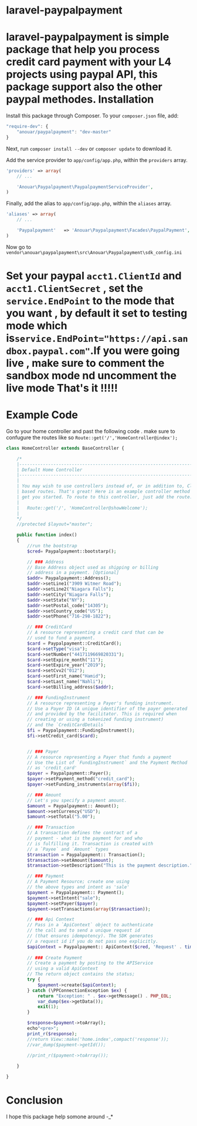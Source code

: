 laravel-paypalpayment
=====================

laravel-paypalpayment is simple package that help you process credit card payment with your L4 projects using paypal API, this package support also the other paypal methodes. 
Installation
=============
Install this package through Composer. To your `composer.json` file, add:

```js
"require-dev": {
	"anouar/paypalpayment": "dev-master"
}
```

Next, run `composer install --dev` or `composer update` to download it.

Add the service provider to `app/config/app.php`, within the `providers` array.

```php
'providers' => array(
	// ...

	'Anouar\Paypalpayment\PaypalpaymentServiceProvider',
)
```

Finally, add the alias to `app/config/app.php`, within the `aliases` array.

```php
'aliases' => array(
	// ...

	'Paypalpayment'	  => 'Anouar\Paypalpayment\Facades\PaypalPayment',
)
```
Now go to `vendor\anouar\paypalpayment\src\Anouar\Paypalpayment\sdk_config.ini`

Set your paypal `acct1.ClientId` and `acct1.ClientSecret` , set the `service.EndPoint` to the mode that you want , by default it set to testing mode which is`service.EndPoint="https://api.sandbox.paypal.com"`.If you were going  live , make sure to comment the sandbox mode nd uncomment the live mode
That's it !!!!!
==============

Example Code
============
Go to your home controller and past the following code  . make sure to confugure the routes like so `Route::get('/','HomeController@index');`
```php
class HomeController extends BaseController {

	/*
	|--------------------------------------------------------------------------
	| Default Home Controller
	|--------------------------------------------------------------------------
	|
	| You may wish to use controllers instead of, or in addition to, Closure
	| based routes. That's great! Here is an example controller method to
	| get you started. To route to this controller, just add the route:
	|
	|	Route::get('/', 'HomeController@showWelcome');
	|
	*/
	//protected $layout="master";

	public function index()
	{
		//run the bootstrap
		$cred= Paypalpayment::bootstarp();

		// ### Address
		// Base Address object used as shipping or billing
		// address in a payment. [Optional]
		$addr= Paypalpayment::Address();
		$addr->setLine1("3909 Witmer Road");
		$addr->setLine2("Niagara Falls");
		$addr->setCity("Niagara Falls");
		$addr->setState("NY");
		$addr->setPostal_code("14305");
		$addr->setCountry_code("US");
		$addr->setPhone("716-298-1822");

		// ### CreditCard
		// A resource representing a credit card that can be
		// used to fund a payment.
		$card = Paypalpayment::CreditCard();
		$card->setType("visa");
		$card->setNumber("4417119669820331");
		$card->setExpire_month("11");
		$card->setExpire_year("2019");
		$card->setCvv2("012");
		$card->setFirst_name("Hamid");
		$card->setLast_name("Nahli");
		$card->setBilling_address($addr);

		// ### FundingInstrument
		// A resource representing a Payer's funding instrument.
		// Use a Payer ID (A unique identifier of the payer generated
		// and provided by the facilitator. This is required when
		// creating or using a tokenized funding instrument)
		// and the `CreditCardDetails`
		$fi = Paypalpayment::FundingInstrument();
		$fi->setCredit_card($card);


		// ### Payer
		// A resource representing a Payer that funds a payment
		// Use the List of `FundingInstrument` and the Payment Method
		// as 'credit_card'
		$payer = Paypalpayment::Payer();
		$payer->setPayment_method("credit_card");
		$payer->setFunding_instruments(array($fi));

		// ### Amount
		// Let's you specify a payment amount.
		$amount = Paypalpayment:: Amount();
		$amount->setCurrency("USD");
		$amount->setTotal("5.00");

		// ### Transaction
		// A transaction defines the contract of a
		// payment - what is the payment for and who
		// is fulfilling it. Transaction is created with
		// a `Payee` and `Amount` types
		$transaction = Paypalpayment:: Transaction();
		$transaction->setAmount($amount);
		$transaction->setDescription("This is the payment description.");

		// ### Payment
		// A Payment Resource; create one using
		// the above types and intent as 'sale'
		$payment = Paypalpayment:: Payment();
		$payment->setIntent("sale");
		$payment->setPayer($payer);
		$payment->setTransactions(array($transaction));

		// ### Api Context
		// Pass in a `ApiContext` object to authenticate 
		// the call and to send a unique request id 
		// (that ensures idempotency). The SDK generates
		// a request id if you do not pass one explicitly. 
		$apiContext = Paypalpayment:: ApiContext($cred, 'Request' . time());
		
		// ### Create Payment
		// Create a payment by posting to the APIService
		// using a valid ApiContext
		// The return object contains the status;
		try {
			$payment->create($apiContext);
		} catch (\PPConnectionException $ex) {
			return "Exception: " . $ex->getMessage() . PHP_EOL;
			var_dump($ex->getData());
			exit(1);
		}

		$response=$payment->toArray();
		echo"<pre>";
		print_r($response);
		//return View::make('home.index',compact('response'));
		//var_dump($payment->getId());

		//print_r($payment->toArray());
		
	}

}
```
Conclusion
==========
I hope this package help somone around -_*
